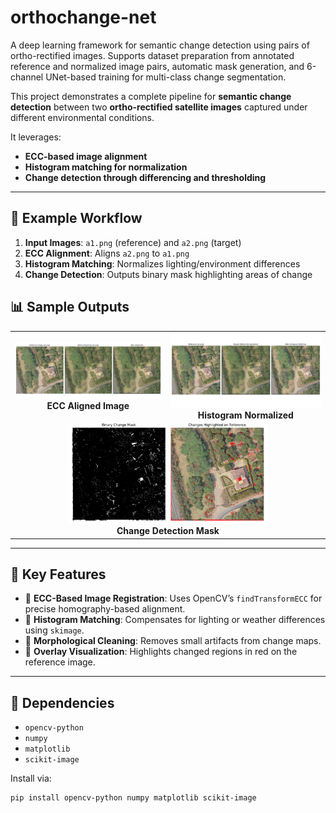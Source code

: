 # orthochange-net
A deep learning framework for semantic change detection using pairs of ortho-rectified images. Supports dataset preparation from annotated reference and normalized image pairs, automatic mask generation, and 6-channel UNet-based training for multi-class change segmentation.

This project demonstrates a complete pipeline for **semantic change detection** between two **ortho-rectified satellite images** captured under different environmental conditions.

It leverages:
- **ECC-based image alignment**
- **Histogram matching for normalization**
- **Change detection through differencing and thresholding**

---

## 📸 Example Workflow

1. **Input Images**: `a1.png` (reference) and `a2.png` (target)
2. **ECC Alignment**: Aligns `a2.png` to `a1.png`
3. **Histogram Matching**: Normalizes lighting/environment differences
4. **Change Detection**: Outputs binary mask highlighting areas of change

## 📊 Sample Outputs
<div align="center">

<table>
  <tr>
    <td align="center">
      <img src="output_images/Figure_2.png" alt="Aligned Image" width="300"/><br/>
      <b>ECC Aligned Image</b>
    </td>
    <td align="center">
      <img src="output_images/Figure_3.png" alt="Normalized Image" width="300"/><br/>
      <b>Histogram Normalized</b>
    </td>
  </tr>
  <tr>
    <td colspan="2" align="center">
      <img src="output_images/Figure_5.png" alt="Change Mask" width="320"/><br/>
      <b>Change Detection Mask</b>
    </td>
  </tr>
</table>

</div>

---

## 🧠 Key Features

- 📐 **ECC-Based Image Registration**: Uses OpenCV’s `findTransformECC` for precise homography-based alignment.
- 🌈 **Histogram Matching**: Compensates for lighting or weather differences using `skimage`.
- 🧽 **Morphological Cleaning**: Removes small artifacts from change maps.
- 🔴 **Overlay Visualization**: Highlights changed regions in red on the reference image.

---

## 🧰 Dependencies

- `opencv-python`
- `numpy`
- `matplotlib`
- `scikit-image`

Install via:

```bash
pip install opencv-python numpy matplotlib scikit-image
